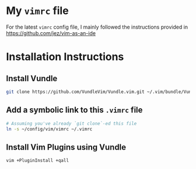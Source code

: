 # My `vimrc` file
For the latest `vimrc` config file, I mainly followed the instructions provided
in https://github.com/jez/vim-as-an-ide

# Installation Instructions

## Install Vundle

```bash
git clone https://github.com/VundleVim/Vundle.vim.git ~/.vim/bundle/Vundle.vim
```

## Add a symbolic link to this `.vimrc` file

```bash
# Assuming you've already `git clone`-ed this file
ln -s ~/config/vim/vimrc ~/.vimrc
```

## Install Vim Plugins using Vundle

```bash
vim +PluginInstall +qall
```
